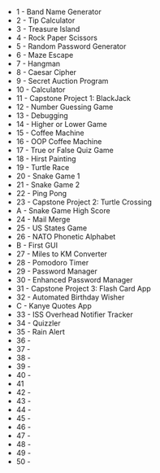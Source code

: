 - 1 - Band Name Generator 
- 2 - Tip Calculator
- 3 - Treasure Island
- 4 - Rock Paper Scissors
- 5 - Random Password Generator
- 6 - Maze Escape
- 7 - Hangman
- 8 - Caesar Cipher
- 9 - Secret Auction Program
- 10 - Calculator
- 11 - Capstone Project 1: BlackJack
- 12 - Number Guessing Game
- 13 - Debugging
- 14 - Higher or Lower Game
- 15 - Coffee Machine
- 16 - OOP Coffee Machine
- 17 - True or False Quiz Game
- 18 - Hirst Painting
- 19 - Turtle Race 
- 20 - Snake Game 1
- 21 - Snake Game 2
- 22 - Ping Pong
- 23 - Capstone Project 2: Turtle Crossing
- A - Snake Game High Score
- 24 - Mail Merge
- 25 - US States Game
- 26 - NATO Phonetic Alphabet
- B - First GUI 
- 27 - Miles to KM Converter
- 28 - Pomodoro Timer
- 29 - Password Manager
- 30 - Enhanced Password Manager
- 31 - Capstone Project 3: Flash Card App
- 32 - Automated Birthday Wisher
- C - Kanye Quotes App
- 33 - ISS Overhead Notifier Tracker
- 34 - Quizzler
- 35 - Rain Alert
- 36 - 
- 37 - 
- 38 - 
- 39 - 
- 40 -
- 41 
- 42 -
- 43 -
- 44 -
- 45 -
- 46 -
- 47 -
- 48 -
- 49 -
- 50 -
